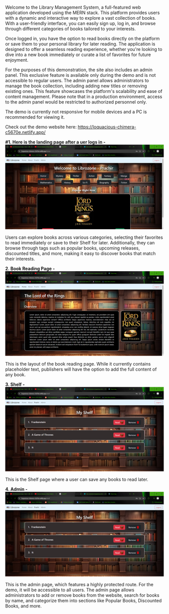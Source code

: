 Welcome to the Library Management System, a full-featured web application developed using the MERN stack. This platform provides users with a dynamic and interactive way to explore a vast collection of books. With a user-friendly interface, you can easily sign up, log in, and browse through different categories of books tailored to your interests.

Once logged in, you have the option to read books directly on the platform or save them to your personal library for later reading. The application is designed to offer a seamless reading experience, whether you're looking to dive into a new book immediately or curate a list of favorites for future enjoyment.

For the purposes of this demonstration, the site also includes an admin panel. This exclusive feature is available only during the demo and is not accessible to regular users. The admin panel allows administrators to manage the book collection, including adding new titles or removing existing ones. This feature showcases the platform's scalability and ease of content management. Please note that in a production environment, access to the admin panel would be restricted to authorized personnel only.

The demo is currently not responsive for mobile devices and a PC is recommended for viewing it.

Check out the demo website here: https://loquacious-chimera-c5670e.netlify.app/


**#1. Here is the landing page after a uer logs in -**
![Example Image](images/Home.png)

Users can explore books across various categories, selecting their favorites to read immediately or save to their Shelf for later. Additionally, they can browse through tags such as popular books, upcoming releases, discounted titles, and more, making it easy to discover books that match their interests.

**2. Book Reading Page -**
![Example Image](images/Bookread.png)

This is the layout of the book reading page. While it currently contains placeholder text, publishers will have the option to add the full content of any book.

**3. Shelf -**
![Example Image](images/Shelf.png)

This is the Shelf page where a user can save any books to read later.

**4. Admin -**
![Example Image](images/Shelf.png)

This is the admin page, which features a highly protected route. For the demo, it will be accessible to all users. The admin page allows administrators to add or remove books from the website, search for books by name, and categorize them into sections like Popular Books, Discounted Books, and more.
